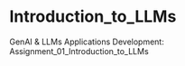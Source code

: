 # Introduction_to_LLMs
GenAI &amp; LLMs Applications Development:  Assignment_01_Introduction_to_LLMs
